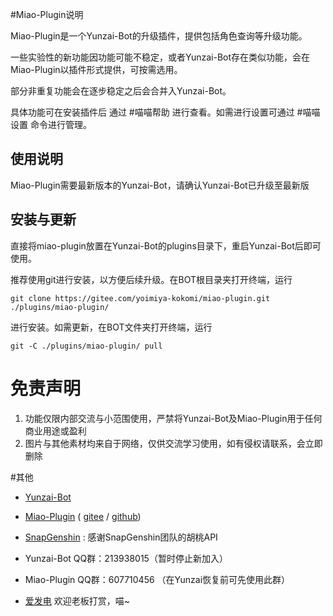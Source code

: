 #Miao-Plugin说明

Miao-Plugin是一个Yunzai-Bot的升级插件，提供包括角色查询等升级功能。

一些实验性的新功能因功能可能不稳定，或者Yunzai-Bot存在类似功能，会在Miao-Plugin以插件形式提供，可按需选用。

部分非重复功能会在逐步稳定之后会合并入Yunzai-Bot。


具体功能可在安装插件后 通过 #喵喵帮助 进行查看。如需进行设置可通过 #喵喵设置 命令进行管理。


## 使用说明

Miao-Plugin需要最新版本的Yunzai-Bot，请确认Yunzai-Bot已升级至最新版

## 安装与更新

直接将miao-plugin放置在Yunzai-Bot的plugins目录下，重启Yunzai-Bot后即可使用。

推荐使用git进行安装，以方便后续升级。在BOT根目录夹打开终端，运行

```
git clone https://gitee.com/yoimiya-kokomi/miao-plugin.git ./plugins/miao-plugin/
```
进行安装。如需更新，在BOT文件夹打开终端，运行
```
git -C ./plugins/miao-plugin/ pull
```

# 免责声明
1. 功能仅限内部交流与小范围使用，严禁将Yunzai-Bot及Miao-Plugin用于任何商业用途或盈利
3. 图片与其他素材均来自于网络，仅供交流学习使用，如有侵权请联系，会立即删除

#其他
* [Yunzai-Bot](https://github.com/Le-niao/Yunzai-Bot)
* [Miao-Plugin](https://github.com/yoimiya-kokomi/miao-plugin) ( [gitee](https://github.com/yoimiya-kokomi/miao-plugin) / [github](https://github.com/yoimiya-kokomi/miao-plugin))
* [SnapGenshin](https://www.snapgenshin.com/home/) : 感谢SnapGenshin团队的胡桃API


* Yunzai-Bot QQ群：213938015（暂时停止新加入）
* Miao-Plugin QQ群：607710456 （在Yunzai恢复前可先使用此群）
* [爱发电](https://afdian.net/@kokomi) 欢迎老板打赏，喵~


